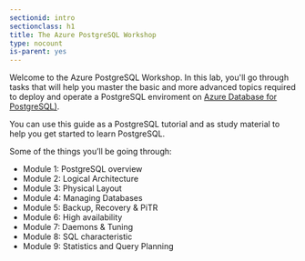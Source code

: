 ```yaml
---
sectionid: intro
sectionclass: h1
title: The Azure PostgreSQL Workshop
type: nocount
is-parent: yes
---
```


Welcome to the Azure PostgreSQL Workshop. In this lab, you'll go through tasks that will help you master the basic and more advanced topics required to deploy and operate a PostgreSQL enviroment on [Azure Database for PostgreSQL)](https://azure.microsoft.com/en-us/services/postgresql/). 

You can use this guide as a PostgreSQL tutorial and as study material to help you get started to learn PostgreSQL.

Some of the things you’ll be going through:

- Module 1: PostgreSQL overview
- Module 2: Logical Architecture
- Module 3: Physical Layout
- Module 4: Managing Databases
- Module 5: Backup, Recovery & PiTR
- Module 6: High availability
- Module 7: Daemons & Tuning
- Module 8: SQL characteristic
- Module 9: Statistics and Query Planning

